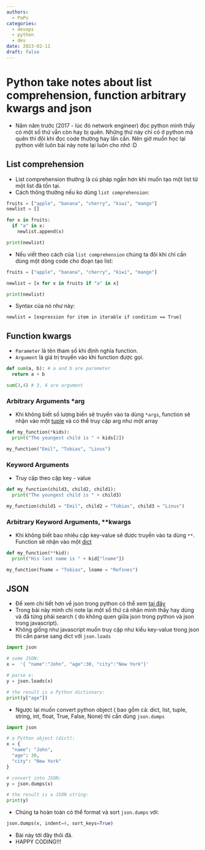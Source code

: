 ```yaml
---
authors:
  - PaPu
categories:
  - devops
  - python
  - dev
date: 2023-02-11
draft: false
---
```


# Python take notes about list comprehension, function arbitrary kwargs and json

- Năm năm trước (2017 - lúc đó network engineer) đọc python mình thấy có một số thứ vẫn còn hay bị quên. Những thứ này chỉ có ở python mà quên thì đôi khi đọc code thường hay lấn cấn. Nên giờ muốn học lại python viết luôn bài này note lại luôn cho nhớ :D

<!-- more -->

## List comprehension

- List comprehension thường là cú pháp ngắn hơn khi muốn tạo một list từ một list đã tồn tại.
- Cách thông thường nếu ko dùng `list comprehension`:

```python linenums="1"
fruits = ["apple", "banana", "cherry", "kiwi", "mango"]
newlist = []

for x in fruits:
  if "a" in x:
    newlist.append(x)

print(newlist)

```

- Nếu viết theo cách của `list comprehension` chúng ta đôi khi chỉ cần dùng một dòng code cho đoạn tạo list:

```python linenums="1"
fruits = ["apple", "banana", "cherry", "kiwi", "mango"]

newlist = [x for x in fruits if "a" in x]

print(newlist)
```

- Syntax của nó như này:

```linenums="1"
newlist = [expression for item in iterable if condition == True]
```

## Function kwargs

- `Parameter` là tên tham số khi định nghĩa function.
- `Argument` là giá trị truyền vào khi function được gọi.

```python linenums="1"
def sum(a, b): # a and b are parameter
  return a + b

sum(3,4) # 3, 4 are argument
```

### Arbitrary Arguments \*arg

- Khi không biết số lượng biến sẽ truyền vào ta dùng `*args`, function sẽ nhận vào một [tuple](https://www.w3schools.com/python/python_tuples.asp) và có thể truy cập arg như một array

```python linenums="1"
def my_function(*kids):
  print("The youngest child is " + kids[2])

my_function("Emil", "Tobias", "Linus")
```

### Keyword Arguments

- Truy cập theo cặp key - value

```python linenums="1"
def my_function(child3, child2, child1):
  print("The youngest child is " + child3)

my_function(child1 = "Emil", child2 = "Tobias", child3 = "Linus")
```

### Arbitrary Keyword Arguments, \*\*kwargs

- Khi không biết bao nhiêu cặp key-value sẽ được truyền vào ta dùng `**`. Function sẽ nhận vào một [dict](https://www.w3schools.com/python/python_dictionaries.asp)

```python linenums="1"
def my_function(**kid):
  print("His last name is " + kid["lname"])

my_function(fname = "Tobias", lname = "Refsnes")
```

## JSON

- Để xem chi tiết hơn về json trong python có thể xem [tại đây](https://www.w3schools.com/python/python_json.asp)
- Trong bài này mình chỉ note lại một số thứ cá nhân mình thấy hay dùng và đã từng phải search ( do không quen giữa json trong python và json trong javascript).
- Không giống như javascript muốn truy cập như kiểu key-value trong json thì cần parse sang dict với `json.loads`

```python linenums="1"
import json

# some JSON:
x =  '{ "name":"John", "age":30, "city":"New York"}'

# parse x:
y = json.loads(x)

# the result is a Python dictionary:
print(y["age"])
```

- Ngược lại muốn convert python object ( bao gồm cả: dict, list, tuple, string, int, float, True, False, None) thì cần dùng `json.dumps`

```python linenums="1"
import json

# a Python object (dict):
x = {
  "name": "John",
  "age": 30,
  "city": "New York"
}

# convert into JSON:
y = json.dumps(x)

# the result is a JSON string:
print(y)
```

- Chúng ta hoàn toàn có thể format và sort `json.dumps` với:

```python linenums="1"
json.dumps(x, indent=4, sort_keys=True)
```

- Bài này tới đây thôi đã.
- HAPPY CODING!!!
